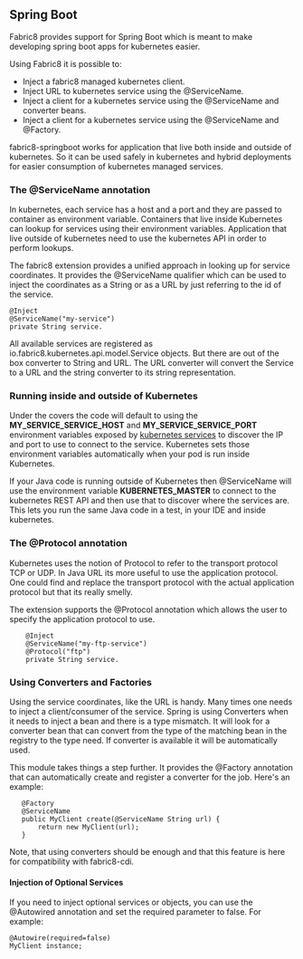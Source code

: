 ## Spring Boot

Fabric8 provides support for Spring Boot which is meant to make developing spring boot apps for kubernetes easier.

Using Fabric8 it is possible to:

* Inject a fabric8 managed kubernetes client.
* Inject URL to kubernetes service using the @ServiceName.
* Inject a client for a kubernetes service using the @ServiceName and converter beans.
* Inject a client for a kubernetes service using the @ServiceName and @Factory.

fabric8-springboot works for application that live both inside and outside of kubernetes. So it can be used safely in kubernetes and hybrid deployments for easier consumption of kubernetes managed services.

### The @ServiceName annotation
In kubernetes, each service has a host and a port and they are passed to container as environment variable. Containers that live inside Kubernetes
can lookup for services using their environment variables. Application that live outside of kubernetes need to use the kubernetes API in order to perform lookups.

The fabric8 extension provides a unified approach in looking up for service coordinates. It provides the @ServiceName qualifier which can be used to inject the coordinates as a String or as a URL by just referring to the id of the service.

    @Inject
    @ServiceName("my-service")
    private String service.


All available services are registered as io.fabric8.kubernetes.api.model.Service objects. But there are out of the box converter to String and URL.
The URL converter will convert the Service to a URL and the string converter to its string representation.

### Running inside and outside of Kubernetes
Under the covers the code will default to using the **MY_SERVICE_SERVICE_HOST** and **MY_SERVICE_SERVICE_PORT** environment variables exposed by [kubernetes services](services.html) to discover the IP and port to use to connect to the service. Kubernetes sets those environment variables automatically when your pod is run inside Kubernetes.

If your Java code is running outside of Kubernetes then @ServiceName will use the environment variable **KUBERNETES_MASTER** to connect to the kubernetes REST API and then use that to discover where the services are. This lets you run the same Java code in a test, in your IDE and inside kubernetes.

### The @Protocol annotation
Kubernetes uses the notion of Protocol to refer to the transport protocol TCP or UDP. In Java URL its more useful to use the application protocol.
One could find and replace the transport protocol with the actual application protocol but that its really smelly.

The extension supports the @Protocol annotation which allows the user to specify the application protocol to use.

        @Inject
        @ServiceName("my-ftp-service")
        @Protocol("ftp")
        private String service.

### Using Converters and Factories
Using the service coordinates, like the URL is handy. Many times one needs to inject a client/consumer of the service.
Spring is using Converters when it needs to inject a bean and there is a type mismatch. It will look for a converter bean
that can convert from the type of the matching bean in the registry to the type need. If converter is available it will be automatically used.

This module takes things a step further. It provides the @Factory annotation that can automatically create and register a converter for the job.
Here's an example:
   
       @Factory
       @ServiceName
       public MyClient create(@ServiceName String url) {
           return new MyClient(url);
       }

Note, that using converters should be enough and that this feature is here for compatibility with fabric8-cdi.

#### Injection of Optional Services

If you need to inject optional services or objects, you can use the @Autowired annotation and set the required parameter to false. For example:

    @Autowire(required=false)
    MyClient instance;

